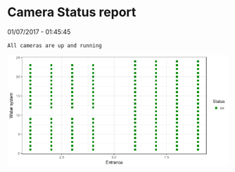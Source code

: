 Camera Status report
================
01/07/2017 - 01:45:45

    All cameras are up and running

![](camreport_files/figure-markdown_github/unnamed-chunk-2-1.png)
